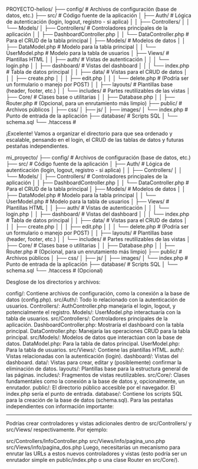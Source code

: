 PROYECTO-helios/
├── config/         # Archivos de configuración (base de datos, etc.)
├── src/            # Código fuente de la aplicación
│   ├── Auth/         # Lógica de autenticación (login, logout, registro - si aplica)
│   │   ├── Controllers/
│   │   └── Models/
│   ├── Controllers/  # Controladores principales de la aplicación
│   │   ├── DashboardController.php
│   │   └── DataController.php   # Para el CRUD de la tabla principal
│   ├── Models/       # Modelos de datos
│   │   ├── DataModel.php      # Modelo para la tabla principal
│   │   └── UserModel.php      # Modelo para la tabla de usuarios
│   ├── Views/        # Plantillas HTML
│   │   ├── auth/        # Vistas de autenticación
│   │   │   └── login.php
│   │   ├── dashboard/   # Vistas del dashboard
│   │   │   └── index.php  # Tabla de datos principal
│   │   ├── data/        # Vistas para el CRUD de datos
│   │   │   ├── create.php
│   │   │   ├── edit.php
│   │   │   └── delete.php # (Podría ser un formulario o manejo por POST)
│   │   ├── layouts/     # Plantillas base (header, footer, etc.)
│   │   └── includes/    # Partes reutilizables de las vistas
│   ├── Core/         # Clases base o utilitarias
│   │   ├── Database.php
│   │   ├── Router.php     # (Opcional, para un enrutamiento más limpio)
├── public/         # Archivos públicos
│   ├── css/
│   ├── js/
│   ├── images/
│   └── index.php      # Punto de entrada de la aplicación
├── database/       # Scripts SQL
│   └── schema.sql
└── .htaccess       # 

¡Excelente! Vamos a organizar el directorio para que sea ordenado y escalable, pensando en el login, el CRUD de las tablas de datos y futuras pestañas independientes.

mi_proyecto/
├── config/         # Archivos de configuración (base de datos, etc.)
├── src/            # Código fuente de la aplicación
│   ├── Auth/         # Lógica de autenticación (login, logout, registro - si aplica)
│   │   ├── Controllers/
│   │   └── Models/
│   ├── Controllers/  # Controladores principales de la aplicación
│   │   ├── DashboardController.php
│   │   └── DataController.php   # Para el CRUD de la tabla principal
│   ├── Models/       # Modelos de datos
│   │   ├── DataModel.php      # Modelo para la tabla principal
│   │   └── UserModel.php      # Modelo para la tabla de usuarios
│   ├── Views/        # Plantillas HTML
│   │   ├── auth/        # Vistas de autenticación
│   │   │   └── login.php
│   │   ├── dashboard/   # Vistas del dashboard
│   │   │   └── index.php  # Tabla de datos principal
│   │   ├── data/        # Vistas para el CRUD de datos
│   │   │   ├── create.php
│   │   │   ├── edit.php
│   │   │   └── delete.php # (Podría ser un formulario o manejo por POST)
│   │   ├── layouts/     # Plantillas base (header, footer, etc.)
│   │   └── includes/    # Partes reutilizables de las vistas
│   ├── Core/         # Clases base o utilitarias
│   │   ├── Database.php
│   │   ├── Router.php     # (Opcional, para un enrutamiento más limpio)
├── public/         # Archivos públicos
│   ├── css/
│   ├── js/
│   ├── images/
│   └── index.php      # Punto de entrada de la aplicación
├── database/       # Scripts SQL
│   └── schema.sql
└── .htaccess       # (Opcional)


Desglose de los directorios y archivos:

config/: Contiene archivos de configuración, como la conexión a la base de datos (config.php).
src/Auth/: Todo lo relacionado con la autenticación de usuarios.
Controllers/: AuthController.php manejaría el login, logout, y potencialmente el registro.
Models/: UserModel.php interactuaría con la tabla de usuarios.
src/Controllers/: Controladores principales de la aplicación.
DashboardController.php: Mostraría el dashboard con la tabla principal.
DataController.php: Manejaría las operaciones CRUD para la tabla principal.
src/Models/: Modelos de datos que interactúan con la base de datos.
DataModel.php: Para la tabla de datos principal.
UserModel.php: Para la tabla de usuarios.
src/Views/: Contiene las plantillas HTML.
auth/: Vistas relacionadas con la autenticación (login).
dashboard/: Vistas del dashboard.
data/: Vistas para crear, editar y (posiblemente) confirmar la eliminación de datos.
layouts/: Plantillas base para la estructura general de las páginas.
includes/: Fragmentos de vistas reutilizables.
src/Core/: Clases fundamentales como la conexión a la base de datos y, opcionalmente, un enrutador.
public/: El directorio público accesible por el navegador. El index.php sería el punto de entrada.
database/: Contiene los scripts SQL para la creación de la base de datos (schema.sql).
Para las pestañas independientes con información importante:

-----------------------------------------------------------------------------------------------------------------------------------------------------------------------------
Podrías crear controladores y vistas adicionales dentro de src/Controllers/ y src/Views/ respectivamente. Por ejemplo:

src/Controllers/InfoController.php
src/Views/info/pagina_uno.php
src/Views/info/pagina_dos.php
Luego, necesitarías un mecanismo para enrutar las URLs a estos nuevos controladores y vistas (esto podría ser un enrutador simple en public/index.php o una clase Router en src/Core/).